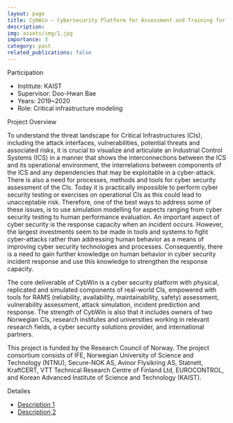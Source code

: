 ```yaml
---
layout: page
title: CybWin – Cybersecurity Platform for Assessment and Training for Critical Infrastructures – Legacy to Digital Twin
description: 
img: assets/img/1.jpg
importance: 3
category: past
related_publications: false
---
```


Participation
- Institute: KAIST
- Supervisor: Doo-Hwan Bae
- Years: 2019~2020
- Role: Critical infrastructure modeling

Project Overview

To understand the threat landscape for Critical Infrastructures (CIs), including the attack interfaces, vulnerabilities, potential threats and associated risks, it is crucial to visualize and articulate an Industrial Control Systems (ICS) in a manner that shows the interconnections between the ICS and its operational environment, the interrelations between components of the ICS and any dependencies that may be exploitable in a cyber-attack. There is also a need for processes, methods and tools for cyber security assessment of the CIs. Today it is practically impossible to perform cyber security testing or exercises on operational CIs as this could lead to unacceptable risk. Therefore, one of the best ways to address some of these issues, is to use simulation modelling for aspects ranging from cyber security testing to human performance evaluation. An important aspect of cyber security is the response capacity when an incident occurs. However, the largest investments seem to be made in tools and systems to fight cyber-attacks rather than addressing human behavior as a means of improving cyber security technologies and processes. Consequently, there is a need to gain further knowledge on human behavior in cyber security incident response and use this knowledge to strengthen the response capacity.

The core deliverable of CybWin is a cyber security platform with physical, replicated and simulated components of real-world CIs, empowered with tools for RAMS (reliability, availability, maintainability, safety) assessment, vulnerability assessment, attack simulation, incident
prediction and response. The strength of CybWin is also that it includes owners of two Norwegian CIs, research institutes and universities working in relevant research fields, a cyber security solutions provider, and international partners.

This project is funded by the Research Council of Norway. The project consortium consists of IFE, Norwegian University of Science and Technology (NTNU), Secure-NOK AS, Avinor Flysikring AS, Statnett, KraftCERT, VTT Technical Research Centre of Finland Ltd, EUROCONTROL, and Korean Advanced Institute of Science and Technology (KAIST).

Detailes
- [Description 1](https://ife.no/en/project/cybwin-cybersecurity-platform-for-assessment-and-training-for-critical-infrastructures-legacy-to-digital-twin/)
- [Description 2](https://prosjektbanken.forskningsradet.no/en/project/FORISS/287808?Kilde=FORISS&distribution=Ar&chart=bar&calcType=funding&Sprak=no&sortBy=date&sortOrder=desc&resultCount=30&offset=0&Prosjektleder=John+Eidar+Simensen)